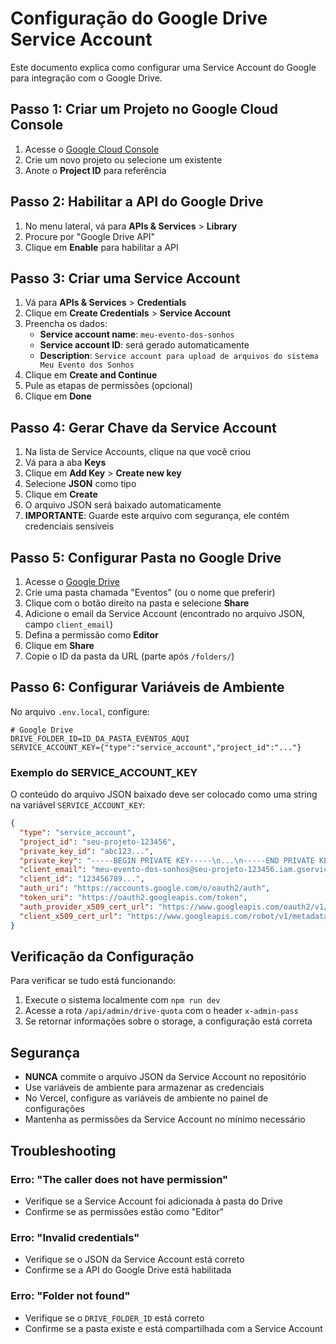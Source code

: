 # Configuração do Google Drive Service Account

Este documento explica como configurar uma Service Account do Google para integração com o Google Drive.

## Passo 1: Criar um Projeto no Google Cloud Console

1. Acesse o [Google Cloud Console](https://console.cloud.google.com/)
2. Crie um novo projeto ou selecione um existente
3. Anote o **Project ID** para referência

## Passo 2: Habilitar a API do Google Drive

1. No menu lateral, vá para **APIs & Services** > **Library**
2. Procure por "Google Drive API"
3. Clique em **Enable** para habilitar a API

## Passo 3: Criar uma Service Account

1. Vá para **APIs & Services** > **Credentials**
2. Clique em **Create Credentials** > **Service Account**
3. Preencha os dados:
   - **Service account name**: `meu-evento-dos-sonhos`
   - **Service account ID**: será gerado automaticamente
   - **Description**: `Service account para upload de arquivos do sistema Meu Evento dos Sonhos`
4. Clique em **Create and Continue**
5. Pule as etapas de permissões (opcional)
6. Clique em **Done**

## Passo 4: Gerar Chave da Service Account

1. Na lista de Service Accounts, clique na que você criou
2. Vá para a aba **Keys**
3. Clique em **Add Key** > **Create new key**
4. Selecione **JSON** como tipo
5. Clique em **Create**
6. O arquivo JSON será baixado automaticamente
7. **IMPORTANTE**: Guarde este arquivo com segurança, ele contém credenciais sensíveis

## Passo 5: Configurar Pasta no Google Drive

1. Acesse o [Google Drive](https://drive.google.com/)
2. Crie uma pasta chamada "Eventos" (ou o nome que preferir)
3. Clique com o botão direito na pasta e selecione **Share**
4. Adicione o email da Service Account (encontrado no arquivo JSON, campo `client_email`)
5. Defina a permissão como **Editor**
6. Clique em **Share**
7. Copie o ID da pasta da URL (parte após `/folders/`)

## Passo 6: Configurar Variáveis de Ambiente

No arquivo `.env.local`, configure:

```env
# Google Drive
DRIVE_FOLDER_ID=ID_DA_PASTA_EVENTOS_AQUI
SERVICE_ACCOUNT_KEY={"type":"service_account","project_id":"..."}
```

### Exemplo do SERVICE_ACCOUNT_KEY

O conteúdo do arquivo JSON baixado deve ser colocado como uma string na variável `SERVICE_ACCOUNT_KEY`:

```json
{
  "type": "service_account",
  "project_id": "seu-projeto-123456",
  "private_key_id": "abc123...",
  "private_key": "-----BEGIN PRIVATE KEY-----\n...\n-----END PRIVATE KEY-----\n",
  "client_email": "meu-evento-dos-sonhos@seu-projeto-123456.iam.gserviceaccount.com",
  "client_id": "123456789...",
  "auth_uri": "https://accounts.google.com/o/oauth2/auth",
  "token_uri": "https://oauth2.googleapis.com/token",
  "auth_provider_x509_cert_url": "https://www.googleapis.com/oauth2/v1/certs",
  "client_x509_cert_url": "https://www.googleapis.com/robot/v1/metadata/x509/..."
}
```

## Verificação da Configuração

Para verificar se tudo está funcionando:

1. Execute o sistema localmente com `npm run dev`
2. Acesse a rota `/api/admin/drive-quota` com o header `x-admin-pass`
3. Se retornar informações sobre o storage, a configuração está correta

## Segurança

- **NUNCA** commite o arquivo JSON da Service Account no repositório
- Use variáveis de ambiente para armazenar as credenciais
- No Vercel, configure as variáveis de ambiente no painel de configurações
- Mantenha as permissões da Service Account no mínimo necessário

## Troubleshooting

### Erro: "The caller does not have permission"
- Verifique se a Service Account foi adicionada à pasta do Drive
- Confirme se as permissões estão como "Editor"

### Erro: "Invalid credentials"
- Verifique se o JSON da Service Account está correto
- Confirme se a API do Google Drive está habilitada

### Erro: "Folder not found"
- Verifique se o `DRIVE_FOLDER_ID` está correto
- Confirme se a pasta existe e está compartilhada com a Service Account
